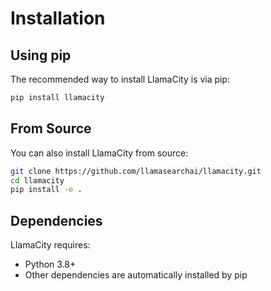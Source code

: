 # Installation

## Using pip

The recommended way to install LlamaCity is via pip:

```bash
pip install llamacity
```

## From Source

You can also install LlamaCity from source:

```bash
git clone https://github.com/llamasearchai/llamacity.git
cd llamacity
pip install -e .
```

## Dependencies

LlamaCity requires:

- Python 3.8+
- Other dependencies are automatically installed by pip
